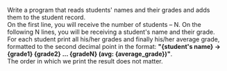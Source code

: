 Write a program that reads students' names and their grades and adds them to the student record.  
On the first line, you will receive the number of students – N. On the following N lines, you will be receiving a student's name and their grade.  
For each student print all his/her grades and finally his/her average grade, formatted to the second decimal point in the format: **"{student's name} -> {grade1} {grade2} ... {gradeN} (avg: {average_grade})"**.  
The order in which we print the result does not matter.
